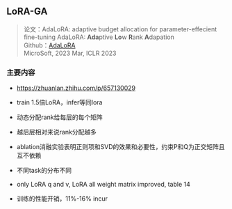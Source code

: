 ## LoRA-GA
> 论文：AdaLoRA: adaptive budget allocation for parameter-effecient fine-tuning
> AdaLoRA: **Ada**ptive **Lo**w **R**ank **A**dapation  
> Github：[AdaLoRA](https://github.com/QingruZhang/AdaLoRA)  
> MicroSoft, 2023 Mar, ICLR 2023

### 主要内容
- https://zhuanlan.zhihu.com/p/657130029

- train 1.5倍LoRA，infer等同lora
- 动态分配rank给每层的每个矩阵
- 越后层相对来说rank分配越多
- ablation消融实验表明正则项和SVD的效果和必要性，约束P和Q为正交矩阵且互不依赖
- 不同task的分布不同
- only LoRA q and v, LoRA all weight matrix improved, table 14
- 训练的性能开销，11%-16% incur